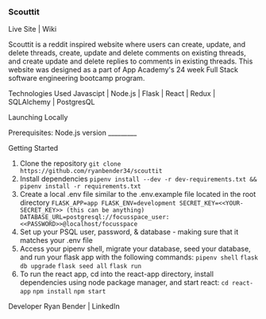 ### Scouttit 

Live Site | Wiki 

Scouttit is a reddit inspired website where users can create, update, and delete threads, create, update and delete comments on existing threads, and create update and delete replies to comments in existing threads. This website was designed as a part of App Academy's 24 week Full Stack software engineering bootcamp program. 

Technologies Used 
Javascipt | Node.js | Flask | React | Redux | SQLAlchemy | PostgresQL

Launching Locally

Prerequisites: 
Node.js version _________

Getting Started
1) Clone the repository 
  `git clone https://github.com/ryanbender34/scouttit`
2) Install dependencies 
  `pipenv install --dev -r dev-requirements.txt && pipenv install -r requirements.txt` 
3) Create a local .env file similar to the .env.example file located in the root directory
  `FLASK_APP=app
   FLASK_ENV=development
   SECRET_KEY=<<YOUR-SECRET_KEY>> (this can be anything)
   DATABASE_URL=postgresql://focusspace_user:<<PASSWORD>>@localhost/focusspace`
4) Set up your PSQL user, password, & database - making sure that it matches your .env file
5) Access your pipenv shell, migrate your database, seed your database, and run your flask app with the following commands:
  `pipenv shell`
  `flask db upgrade`
  `flask seed all`
  `flask run`
6) To run the react app, cd into the react-app directory, install dependencies using node package manager, and start react: 
  `cd react-app`
  `npm install`
  `npm start`
  
Developer
Ryan Bender | LinkedIn
